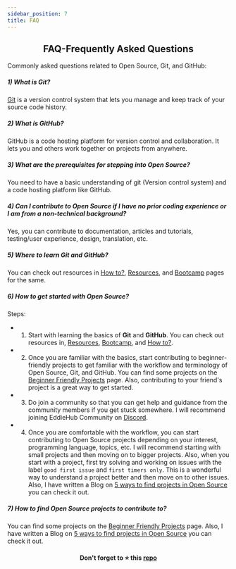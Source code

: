 ```yaml
---
sidebar_position: 7
title: FAQ
---
```


<h2 align="center">FAQ-Frequently Asked Questions</h2>

Commonly asked questions related to Open Source, Git, and GitHub:

##### 1) What is Git?

[Git](https://git-scm.com/) is a version control system that lets you manage and keep track of your source code history. 

##### 2) What is GitHub?

GitHub is a code hosting platform for version control and collaboration. It lets you and others work together on projects from anywhere.

##### 3) What are the prerequisites for stepping into Open Source?

You need to have a basic understanding of git (Version control system) and a code hosting platform like GitHub.

##### 4) Can I contribute to Open Source if I have no prior coding experience or I am from a non-technical background?

Yes, you can contribute to documentation, articles and tutorials, testing/user experience, design, translation, etc.

##### 5) Where to learn Git and GitHub?

You can check out resources in [How to?](../docs/how-to/create-repo.md), [Resources](../docs/Resources.md), and [Bootcamp](../docs/Bootcamp.md) pages for the same.

##### 6) How to get started with Open Source?

Steps:

- 1) Start with learning the basics of **Git** and **GitHub**. You can check out resources in, [Resources](../docs/Resources.md), [Bootcamp](../docs/Bootcamp.md), and [How to?](../docs/how-to/create-repo.md).

- 2) Once you are familiar with the basics, start contributing to beginner-friendly projects to get familiar with the workflow and terminology of Open Source, Git, and GitHub. You can find some projects on the [Beginner Friendly Projects](Beginners.md) page. Also, contributing to your friend's project is a great way to get started.

- 3) Do join a community so that you can get help and guidance from the community members if you get stuck somewhere. I will recommend joining EddieHub Community on [Discord](http://discord.eddiehub.org/).

- 4) Once you are comfortable with the workflow, you can start contributing to Open Source projects depending on your interest, programming language, topics, etc. I will recommend starting with small projects and then moving on to bigger projects. Also, when you start with a project, first try solving and working on issues with the label `good first issue` and `first timers only`. This is a wonderful way to understand a project better and then move on to other issues. Also, I have written a Blog on [5 ways to find projects in Open Source](https://blog.pradumnasaraf.dev/5-ways-to-find-projects-in-open-source) you can check it out.

##### 7) How to find Open Source projects to contribute to?

You can find some projects on the [Beginner Friendly Projects](Beginners.md) page. Also, I have written a Blog on [5 ways to find projects in Open Source](https://blog.pradumnasaraf.dev/5-ways-to-find-projects-in-open-source) you can check it out.


<h4 align="center">Don't forget to ⭐ this <a href="https://github.com/Pradumnasaraf/open-source-with-pradumna">repo</a></h4>
